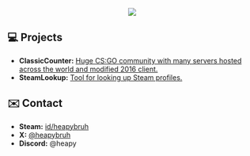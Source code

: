 <p align="center">
  <a href="https://skillicons.dev">
    <img src="https://skillicons.dev/icons?i=cs,cpp,ts,deno,nodejs,py,vscode" />
  </a>
</p>

## 💻 Projects
- **ClassicCounter:** [Huge CS:GO community with many servers hosted across the world and modified 2016 client.](https://classiccounter.cc)
- **SteamLookup:** [Tool for looking up Steam profiles.](https://heapy.xyz)

## ✉️ Contact
- **Steam:** [id/heapybruh](https://steamcommunity.com/id/heapybruh)
- **X:** [@heapybruh](https://x.com/heapybruh)
- **Discord:** @heapy
